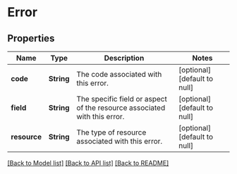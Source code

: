 # Error

## Properties
Name | Type | Description | Notes
------------ | ------------- | ------------- | -------------
**code** | **String** | The code associated with this error. | [optional] [default to null]
**field** | **String** | The specific field or aspect of the resource associated with this error. | [optional] [default to null]
**resource** | **String** | The type of resource associated with this error. | [optional] [default to null]

[[Back to Model list]](../README.md#documentation-for-models) [[Back to API list]](../README.md#documentation-for-api-endpoints) [[Back to README]](../README.md)


